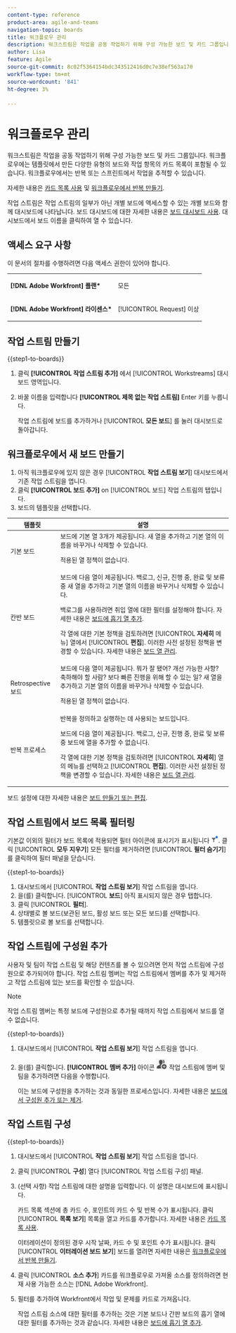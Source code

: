 ```yaml
---
content-type: reference
product-area: agile-and-teams
navigation-topic: boards
title: 워크플로우 관리
description: 워크스트림은 작업을 공동 작업하기 위해 구성 가능한 보드 및 카드 그룹입니다.
author: Lisa
feature: Agile
source-git-commit: 8c02f5364154bdc343512416d0c7e38ef563a170
workflow-type: tm+mt
source-wordcount: '841'
ht-degree: 3%

---
```


# 워크플로우 관리

워크스트림은 작업을 공동 작업하기 위해 구성 가능한 보드 및 카드 그룹입니다. 워크플로우에는 템플릿에서 만든 다양한 유형의 보드와 작업 항목의 카드 목록이 포함될 수 있습니다. 워크플로우에서는 반복 또는 스프린트에서 작업을 추적할 수 있습니다.

자세한 내용은 [카드 목록 사용](/help/quicksilver/agile/use-boards-agile-planning-tools/use-card-list.md) 및 [워크플로우에서 반복 만들기](/help/quicksilver/agile/use-boards-agile-planning-tools/create-an-iteration-in-workstream.md).

작업 스트림은 작업 스트림의 일부가 아닌 개별 보드에 액세스할 수 있는 개별 보드와 함께 대시보드에 나타납니다. 보드 대시보드에 대한 자세한 내용은 [보드 대시보드 사용](/help/quicksilver/agile/get-started-with-boards/use-boards-page.md). 대시보드에서 보드 이름을 클릭하여 열 수 있습니다.

## 액세스 요구 사항

이 문서의 절차를 수행하려면 다음 액세스 권한이 있어야 합니다.

<table style="table-layout:auto"> 
 <col> 
 </col> 
 <col> 
 </col> 
 <tbody> 
  <tr> 
   <td role="rowheader"><strong>[!DNL Adobe Workfront] 플랜*</strong></td> 
   <td> <p>모든</p> </td> 
  </tr> 
  <tr> 
   <td role="rowheader"><strong>[!DNL Adobe Workfront] 라이센스*</strong></td> 
   <td> <p>[!UICONTROL Request] 이상</p> </td> 
  </tr> 
 </tbody> 
</table>

## 작업 스트림 만들기

{{step1-to-boards}}

1. 클릭 **[!UICONTROL 작업 스트림 추가]** 에서 [!UICONTROL Workstreams] 대시보드 영역입니다.
1. 바꿀 이름을 입력합니다 **[!UICONTROL 제목 없는 작업 스트림]** Enter 키를 누릅니다.

   작업 스트림에 보드를 추가하거나 [!UICONTROL **모든 보드**] 를 눌러 대시보드로 돌아갑니다.

## 워크플로우에서 새 보드 만들기

1. 아직 워크플로우에 있지 않은 경우 [!UICONTROL **작업 스트림 보기**] 대시보드에서 기존 작업 스트림을 엽니다.
1. 클릭 **[!UICONTROL 보드 추가]** on [!UICONTROL 보드] 작업 스트림의 탭입니다.
1. 보드의 템플릿을 선택합니다.

| 템플릿 | 설명 |
|---------|----------|
| 기본 보드 | 보드에 기본 열 3개가 제공됩니다. 새 열을 추가하고 기본 열의 이름을 바꾸거나 삭제할 수 있습니다. <p>적용된 열 정책이 없습니다. |
| 칸반 보드 | 보드에 다음 열이 제공됩니다. 백로그, 신규, 진행 중, 완료 및 보류 중 새 열을 추가하고 기본 열의 이름을 바꾸거나 삭제할 수 있습니다.<p>백로그를 사용하려면 취입 열에 대한 필터를 설정해야 합니다. 자세한 내용은 [보드에 흡기 열 추가](/help/quicksilver/agile/use-boards-agile-planning-tools/add-intake-column-to-board.md). <p>각 열에 대한 기본 정책을 검토하려면 [!UICONTROL **자세히** 메뉴] 열에서 [!UICONTROL **편집**]. 이러한 사전 설정된 정책을 변경할 수 있습니다. 자세한 내용은 [보드 열 관리](/help/quicksilver/agile/get-started-with-boards/manage-board-columns.md). |
| Retrospective 보드 | 보드에 다음 열이 제공됩니다. 뭐가 잘 됐어? 개선 가능한 사항? 축하해야 할 사람? 보다 빠른 진행을 위해 할 수 있는 일? 새 열을 추가하고 기본 열의 이름을 바꾸거나 삭제할 수 있습니다. <p>적용된 열 정책이 없습니다. |
| 반복 프로세스 | 반복을 정의하고 실행하는 데 사용되는 보드입니다. <p>보드에 다음 열이 제공됩니다. 백로그, 신규, 진행 중, 완료 및 보류 중 보드에 열을 추가할 수 없습니다. <p>각 열에 대한 기본 정책을 검토하려면 [!UICONTROL **자세히**] 열의 메뉴를 선택하고 [!UICONTROL **편집**]. 이러한 사전 설정된 정책을 변경할 수 있습니다. 자세한 내용은 [보드 열 관리](/help/quicksilver/agile/get-started-with-boards/manage-board-columns.md). |

보드 설정에 대한 자세한 내용은 [보드 만들기 또는 편집](/help/quicksilver/agile/get-started-with-boards/create-edit-board.md).

## 작업 스트림에서 보드 목록 필터링

기본값 이외의 필터가 보드 목록에 적용되면 필터 아이콘에 표시기가 표시됩니다 ![적용된 필터](assets/boards-filterapplied-30x30.png). 클릭 [!UICONTROL **모두 지우기**] 모든 필터를 제거하려면 [!UICONTROL **필터 숨기기**] 를 클릭하여 필터 패널을 닫습니다.

{{step1-to-boards}}

1. 대시보드에서 [!UICONTROL **작업 스트림 보기**] 작업 스트림을 엽니다.
1. 을(를) 클릭합니다. [!UICONTROL **보드**] 아직 표시되지 않은 경우 탭합니다.
1. 클릭 [!UICONTROL **필터**].
1. 상태별로 볼 보드(보관된 보드, 활성 보드 또는 모든 보드)를 선택합니다.
1. 템플릿으로 볼 보드를 선택합니다.

## 작업 스트림에 구성원 추가

사용자 및 팀이 작업 스트림 및 해당 컨텐츠를 볼 수 있으려면 먼저 작업 스트림에 구성원으로 추가되어야 합니다. 작업 스트림 멤버는 작업 스트림에서 멤버를 추가 및 제거하고 작업 스트림에 있는 보드를 확인할 수 있습니다.

>[!NOTE]
>
>작업 스트림 멤버는 특정 보드에 구성원으로 추가될 때까지 작업 스트림에서 보드를 열 수 없습니다.

{{step1-to-boards}}

1. 대시보드에서 [!UICONTROL **작업 스트림 보기**] 작업 스트림을 엽니다.
1. 을(를) 클릭합니다. **[!UICONTROL 멤버 추가]** 아이콘 ![구성원 추가](assets/boards-addmember-spectrum-25x25.png) 작업 스트림에 멤버 및 팀을 추가하려면 다음을 수행합니다.

   이는 보드에 구성원을 추가하는 것과 동일한 프로세스입니다. 자세한 내용은 [보드에서 구성원 추가 또는 제거](/help/quicksilver/agile/get-started-with-boards/add-members-to-board.md).

## 작업 스트림 구성

{{step1-to-boards}}

1. 대시보드에서 [!UICONTROL **작업 스트림 보기**] 작업 스트림을 엽니다.
1. 클릭 [!UICONTROL **구성**] 열다 [!UICONTROL 작업 스트림 구성] 패널.
1. (선택 사항) 작업 스트림에 대한 설명을 입력합니다. 이 설명은 대시보드에 표시됩니다.

   카드 목록 섹션에 총 카드 수, 포인트의 카드 수 및 반복 수가 표시됩니다. 클릭 [!UICONTROL **목록 보기**] 목록을 열고 카드를 추가합니다. 자세한 내용은 [카드 목록 사용](/help/quicksilver/agile/use-boards-agile-planning-tools/use-card-list.md).

   이터레이션이 정의된 경우 시작 날짜, 카드 수 및 포인트 수가 표시됩니다. 클릭 [!UICONTROL **이터레이션 보드 보기**] 보드를 열려면 자세한 내용은 [워크플로우에서 반복 만들기](/help/quicksilver/agile/use-boards-agile-planning-tools/create-an-iteration-in-workstream.md).

1. 클릭 [!UICONTROL **소스 추가**] 카드를 워크플로우로 가져올 소스를 정의하려면 현재 사용 가능한 소스는 [!DNL Adobe Workfront].
1. 필터를 추가하여 Workfront에서 작업 및 문제를 카드로 가져옵니다.

   작업 스트림 소스에 대한 필터를 추가하는 것은 기본 보드나 간판 보드의 흡기 열에 대한 필터를 추가하는 것과 같습니다. 자세한 내용은 [보드에 흡기 열 추가](/help/quicksilver/agile/use-boards-agile-planning-tools/add-intake-column-to-board.md).

